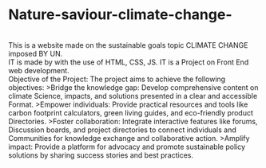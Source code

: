 # Nature-saviour-climate-change-
<br>
This is a website made on the sustainable goals topic CLIMATE CHANGE imposed BY UN.
<br>
IT is made by with the use of HTML, CSS, JS.
IT is a Project on Front End web development.
<br>
Objective of the Project: 
The project aims to achieve the following objectives: 
>Bridge the knowledge gap: Develop comprehensive content on climate Science, impacts, 
and solutions presented in a clear and accessible Format. 
>Empower individuals: Provide practical resources and tools like carbon footprint 
calculators, green living guides, and eco-friendly product Directories. 
>Foster collaboration: Integrate interactive features like forums, Discussion boards, and 
project directories to connect individuals and Communities for knowledge exchange and 
collaborative action.  
>Amplify impact: Provide a platform for advocacy and promote sustainable policy 
solutions by sharing success stories and best practices.
